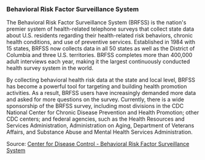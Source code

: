### Behavioral Risk Factor Surveillance System

The Behavioral Risk Factor Surveillance System (BRFSS) is the nation's premier system of health-related telephone surveys that collect state data about U.S. residents regarding their health-related risk behaviors, chronic health conditions, and use of preventive services. Established in 1984 with 15 states, BRFSS now collects data in all 50 states as well as the District of Columbia and three U.S. territories. BRFSS completes more than 400,000 adult interviews each year, making it the largest continuously conducted health survey system in the world.

By collecting behavioral health risk data at the state and local level, BRFSS has become a powerful tool for targeting and building health promotion activities. As a result, BRFSS users have increasingly demanded more data and asked for more questions on the survey. Currently, there is a wide sponsorship of the BRFSS survey, including most divisions in the CDC National Center for Chronic Disease Prevention and Health Promotion; other CDC centers; and federal agencies, such as the Health Resources and Services Administration, Administration on Aging, Department of Veterans Affairs, and Substance Abuse and Mental Health Services Administration.

Source: [Center for Disease Control - Behavioral Risk Factor Surveillance System](https://www.cdc.gov/brfss/annual_data/annual_data.htm)

